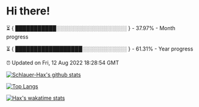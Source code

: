 # Hi there!

⏳ { ███████████░░░░░░░░░░░░░░░░░░░ } - 37.97% - Month progress

⏳ { ██████████████████░░░░░░░░░░░░ } - 61.31% - Year progress

⏰ Updated on Fri, 12 Aug 2022 18:28:54 GMT


[![Schlauer-Hax's github stats](https://github-readme-stats.vercel.app/api?username=Schlauer-Hax&show_icons=true&theme=dark&count_private=true)](https://github.com/Schlauer-Hax)


[![Top Langs](https://github-readme-stats.vercel.app/api/top-langs/?username=Schlauer-Hax&layout=compact&theme=dark)](https://github.com/Schlauer-Hax?tab=repositories)


[![Hax's wakatime stats](https://github-readme-stats.vercel.app/api/wakatime?username=Hax&theme=dark)](https://wakatime.com/@Hax)

